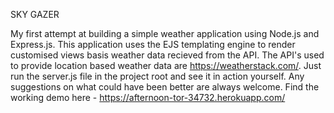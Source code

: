 SKY GAZER

My first attempt at building a simple weather application using Node.js and Express.js.
This application uses the EJS templating engine to render customised views basis weather data recieved from the API.
The API's used to provide location based weather data are https://weatherstack.com/.
Just run the server.js file in the project root and see it in action yourself.
Any suggestions on what could have been better are always welcome.
Find the working demo here - https://afternoon-tor-34732.herokuapp.com/
